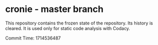 # cronie - master branch

This repository contains the frozen state of the repository.
Its history is cleared. It is used only for static code
analysis with Codacy.

Commit Time: 1714536487